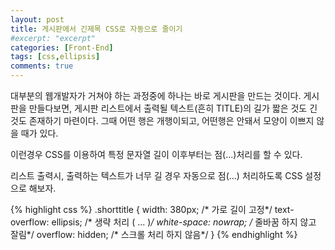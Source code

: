 ```yaml
---
layout: post
title: 게시판에서 긴제목 CSS로 자동으로 줄이기
#excerpt: "excerpt"
categories: [Front-End]
tags: [css,ellipsis]
comments: true
---
```


대부분의 웹개발자가 거쳐야 하는 과정중에 하나는 바로 게시판을 만드는 것이다.
게시판을 만들다보면, 게시판 리스트에서 출력될 텍스트(흔히 TITLE)의 길가 짧은 것도 긴 것도 존재하기 마련이다.
그때 어떤 행은 개행이되고, 어떤행은 안돼서 모양이 이쁘지 않을 때가 있다.

이런경우 CSS를 이용하여 특정 문자열 길이 이후부터는 점(...)처리를 할 수 있다.

리스트 출력시, 출력하는 텍스트가 너무 길 경우 자동으로 점(...) 처리하도록 CSS 설정으로 해보자.
<!-- more -->

{% highlight css %}
.shorttitle {
    width: 380px;                /* 가로 길이 고정*/
    text-overflow: ellipsis;     /* 생략 처리 ( ... )*/
    white-space: nowrap;         /* 줄바꿈 하지 않고 잘림*/
    overflow: hidden;            /* 스크롤 처리 하지 않음*/
}
{% endhighlight %}
